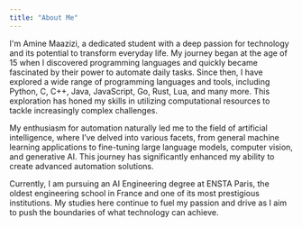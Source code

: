 ```yaml
---
title: "About Me"
---
```


I'm Amine Maazizi, a dedicated student with a deep passion for technology and its potential to transform everyday life. My journey began at the age of 15 when I discovered programming languages and quickly became fascinated by their power to automate daily tasks. Since then, I have explored a wide range of programming languages and tools, including Python, C, C++, Java, JavaScript, Go, Rust, Lua, and many more. This exploration has honed my skills in utilizing computational resources to tackle increasingly complex challenges.

My enthusiasm for automation naturally led me to the field of artificial intelligence, where I’ve delved into various facets, from general machine learning applications to fine-tuning large language models, computer vision, and generative AI. This journey has significantly enhanced my ability to create advanced automation solutions.

Currently, I am pursuing an AI Engineering degree at ENSTA Paris, the oldest engineering school in France and one of its most prestigious institutions. My studies here continue to fuel my passion and drive as I aim to push the boundaries of what technology can achieve.